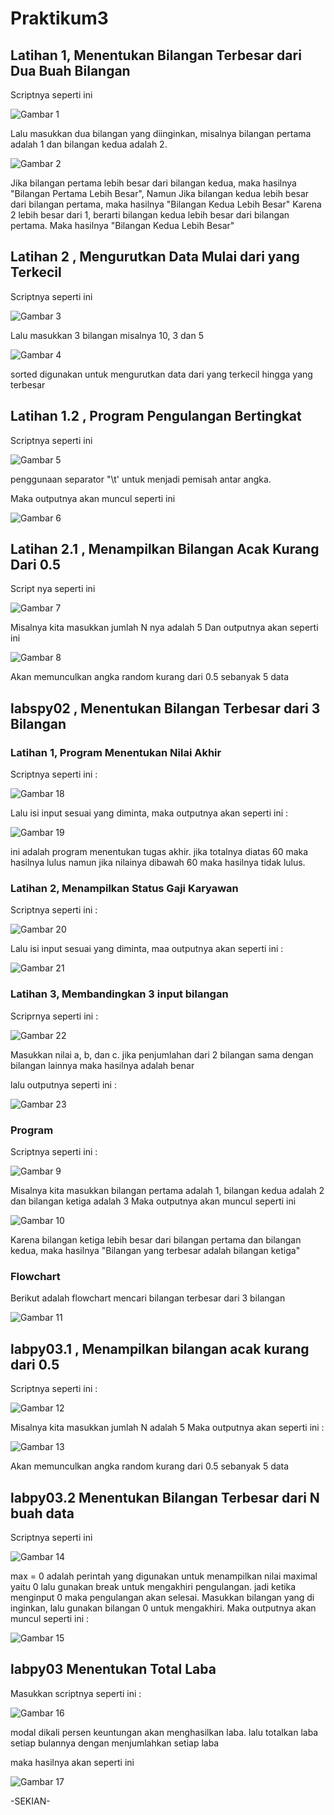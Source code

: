 # Praktikum3

## Latihan 1, Menentukan Bilangan Terbesar dari Dua Buah Bilangan

Scriptnya seperti ini

![Gambar 1](gambar/ss1.png)

Lalu masukkan dua bilangan yang diinginkan, misalnya bilangan pertama adalah 1 dan bilangan kedua adalah 2.

![Gambar 2](gambar/ss2.png)


Jika bilangan pertama lebih besar dari bilangan kedua, maka hasilnya "Bilangan Pertama Lebih Besar", Namun Jika bilangan kedua lebih besar dari bilangan pertama, maka hasilnya "Bilangan Kedua Lebih Besar"
Karena 2 lebih besar dari 1, berarti bilangan kedua     lebih besar dari bilangan pertama. Maka hasilnya "Bilangan Kedua Lebih Besar"

## Latihan 2 , Mengurutkan Data Mulai dari yang Terkecil
Scriptnya seperti ini

![Gambar 3](gambar/ss3.png)

Lalu masukkan 3 bilangan misalnya 10, 3 dan 5

![Gambar 4](gambar/ss4.png)

sorted digunakan untuk mengurutkan data dari yang terkecil hingga yang terbesar

## Latihan 1.2 , Program Pengulangan Bertingkat

Scriptnya seperti ini

![Gambar 5](gambar/ss6.png)

penggunaan separator "\t' untuk menjadi pemisah antar angka. 

Maka outputnya akan muncul seperti ini

![Gambar 6](gambar/ss7.png)

## Latihan 2.1 , Menampilkan Bilangan Acak Kurang Dari 0.5

Script nya seperti ini 

![Gambar 7](gambar/ss8.png)

Misalnya kita masukkan jumlah N nya adalah 5
Dan outputnya akan seperti ini

![Gambar 8](gambar/ss9.png)

Akan memunculkan angka random kurang dari 0.5 sebanyak 5 data

## labspy02 , Menentukan Bilangan Terbesar dari 3 Bilangan

### Latihan 1, Program Menentukan Nilai Akhir

Scriptnya seperti ini :

![Gambar 18](gambar/ss19.png)

Lalu isi input sesuai yang diminta, maka outputnya akan seperti ini :

![Gambar 19](gambar/ss20.png)

ini adalah program menentukan tugas akhir. jika totalnya diatas 60 maka hasilnya lulus namun jika nilainya dibawah 60 maka hasilnya tidak lulus.

### Latihan 2, Menampilkan Status Gaji Karyawan

Scriptnya seperti ini :

![Gambar 20](gambar/ss21.png)

Lalu isi input sesuai yang diminta, maa outputnya akan seperti ini :

![Gambar 21](gambar/ss22.png)

### Latihan 3, Membandingkan 3 input bilangan

Scriprnya seperti ini :

![Gambar 22](gambar/ss23.png)

Masukkan nilai a, b, dan c. jika penjumlahan dari 2 bilangan sama dengan bilangan lainnya maka hasilnya adalah benar

lalu outputnya seperti ini :

![Gambar 23](gambar/ss24.png)


### Program 

Scriptnya seperti ini :

![Gambar 9](gambar/ss10.png)

Misalnya kita masukkan bilangan pertama adalah 1, bilangan kedua adalah 2 dan bilangan ketiga adalah 3
Maka outputnya akan muncul seperti ini

![Gambar 10](gambar/ss11.png)


Karena bilangan ketiga lebih besar dari bilangan pertama dan bilangan kedua, maka hasilnya "Bilangan yang terbesar adalah bilangan ketiga"

### Flowchart
Berikut adalah flowchart mencari bilangan terbesar dari 3 bilangan

![Gambar 11](gambar/ss12.png)

## labpy03.1 , Menampilkan bilangan acak kurang dari 0.5

Scriptnya seperti ini :

![Gambar 12](gambar/ss13.png)

Misalnya kita masukkan jumlah N adalah 5
Maka outputnya akan seperti ini :

![Gambar 13](gambar/ss14.png)

Akan memunculkan angka random kurang dari 0.5 sebanyak 5 data

## labpy03.2 Menentukan Bilangan Terbesar dari N buah data

Scriptnya seperti ini

![Gambar 14](gambar/ss15.png)

max = 0 adalah perintah yang digunakan untuk menampilkan nilai maximal yaitu 0 lalu gunakan break untuk mengakhiri pengulangan. jadi ketika menginput 0 maka pengulangan akan selesai.
Masukkan bilangan yang di inginkan, lalu gunakan bilangan 0 untuk mengakhiri. Maka outputnya akan muncul seperti ini :

![Gambar 15](gambar/ss16.png)


## labpy03 Menentukan Total Laba
Masukkan scriptnya seperti ini :

![Gambar 16](gambar/ss17.png)

modal dikali persen keuntungan akan menghasilkan laba. lalu totalkan laba setiap bulannya dengan menjumlahkan setiap laba

maka hasilnya akan seperti ini 


![Gambar 17](gambar/ss18.png)


-SEKIAN-